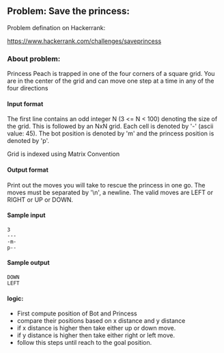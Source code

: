 ## Problem: Save the princess:

Problem defination on Hackerrank: 

https://www.hackerrank.com/challenges/saveprincess

### About problem:

Princess Peach is trapped in one of the four corners of a square grid.
You are in the center of the grid and can move one step at a time in any of the four directions

#### Input format

The first line contains an odd integer N (3 <= N < 100) denoting the size of the grid. This is followed by an NxN grid. Each cell is denoted by '-' (ascii value: 45). The bot position is denoted by 'm' and the princess position is denoted by 'p'.

Grid is indexed using Matrix Convention

#### Output format

Print out the moves you will take to rescue the princess in one go. The moves must be separated by '\n', a newline. The valid moves are LEFT or RIGHT or UP or DOWN.

#### Sample input

```
3
---
-m-
p--
```
#### Sample output

```
DOWN
LEFT
```

#### logic:

- First compute position of Bot and Princess
- compare their positions based on x distance and y distance 
- if x distance is higher then take either up or down move.
- if y distance is higher then take either right or left move.
- follow this steps until reach to the goal position.

